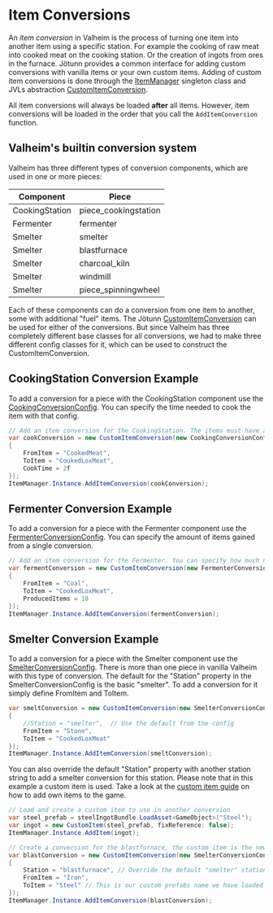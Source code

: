 ﻿# Item Conversions

An _item conversion_ in Valheim is the process of turning one item into another item using a specific station. For example the cooking of raw meat into cooked meat on the cooking station. Or the creation of ingots from ores in the furnace. Jötunn provides a common interface for adding custom conversions with vanilla items or your own custom items. Adding of custom item conversions is done through the [ItemManager](xref:Jotunn.Managers.ItemManager) singleton class and JVLs abstraction [CustomItemConversion](xref:Jotunn.Entities.CustomItemConversion).

All item conversions will always be loaded **after** all items. However, item conversions will be loaded in the order that you call the `AddItemConversion` function.

## Valheim's builtin conversion system

Valheim has three different types of conversion components, which are used in one or more pieces:

Component|Piece
----|----
CookingStation|piece_cookingstation
Fermenter|fermenter
Smelter|smelter
Smelter|blastfurnace
Smelter|charcoal_kiln
Smelter|windmill
Smelter|piece_spinningwheel

Each of these components can do a conversion from one item to another, some with additional "fuel" items. The Jötunn [CustomItemConversion](xref:Jotunn.Entities.CustomItemConversion) can be used for either of the conversions. But since Valheim has three completely different base classes for all conversions, we had to make three different config classes for it, which can be used to construct the CustomItemConversion.

## CookingStation Conversion Example

To add a conversion for a piece with the CookingStation component use the [CookingConversionConfig](xref:Jotunn.Configs.CookingConversionConfig). You can specify the time needed to cook the item with that config.

```cs
// Add an item conversion for the CookingStation. The items must have an "attach" child GameObject to display it on the station.
var cookConversion = new CustomItemConversion(new CookingConversionConfig
{
    FromItem = "CookedMeat",
    ToItem = "CookedLoxMeat",
    CookTime = 2f
});
ItemManager.Instance.AddItemConversion(cookConversion);
```

## Fermenter Conversion Example

To add a conversion for a piece with the Fermenter component use the [FermenterConversionConfig](xref:Jotunn.Configs.FermenterConversionConfig). You can specify the amount of items gained from a single conversion.

```cs
// Add an item conversion for the Fermenter. You can specify how much new items the conversion yields.
var fermentConversion = new CustomItemConversion(new FermenterConversionConfig
{
    FromItem = "Coal",
    ToItem = "CookedLoxMeat",
    ProducedItems = 10
});
ItemManager.Instance.AddItemConversion(fermentConversion);
```

## Smelter Conversion Example

To add a conversion for a piece with the Smelter component use the [SmelterConversionConfig](xref:Jotunn.Configs.SmelterConversionConfig). There is more than one piece in vanilla Valheim with this type of conversion. The default for the "Station" property in the SmelterConversionConfig is the basic "smelter". To add a conversion for it simply define FromItem and ToItem.

```cs
var smeltConversion = new CustomItemConversion(new SmelterConversionConfig
{
    //Station = "smelter",  // Use the default from the config
    FromItem = "Stone",
    ToItem = "CookedLoxMeat"
});
ItemManager.Instance.AddItemConversion(smeltConversion);
```

You can also override the default "Station" property with another station string to add a smelter conversion for this station. Please note that in this example a custom item is used. Take a look at the [custom item guide](items.md) on how to add own items to the game.

```cs
// Load and create a custom item to use in another conversion
var steel_prefab = steelIngotBundle.LoadAsset<GameObject>("Steel");
var ingot = new CustomItem(steel_prefab, fixReference: false);
ItemManager.Instance.AddItem(ingot);

// Create a conversion for the blastfurnace, the custom item is the new outcome
var blastConversion = new CustomItemConversion(new SmelterConversionConfig
{
    Station = "blastfurnace", // Override the default "smelter" station of the SmelterConversionConfig
    FromItem = "Iron",
    ToItem = "Steel" // This is our custom prefabs name we have loaded just above 
});
ItemManager.Instance.AddItemConversion(blastConversion);
```